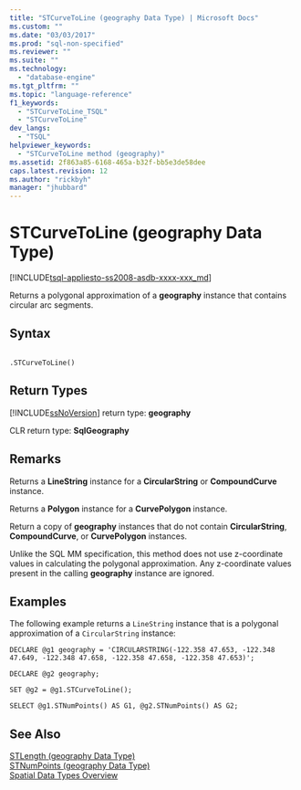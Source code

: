 ```yaml
---
title: "STCurveToLine (geography Data Type) | Microsoft Docs"
ms.custom: ""
ms.date: "03/03/2017"
ms.prod: "sql-non-specified"
ms.reviewer: ""
ms.suite: ""
ms.technology: 
  - "database-engine"
ms.tgt_pltfrm: ""
ms.topic: "language-reference"
f1_keywords: 
  - "STCurveToLine_TSQL"
  - "STCurveToLine"
dev_langs: 
  - "TSQL"
helpviewer_keywords: 
  - "STCurveToLine method (geography)"
ms.assetid: 2f863a85-6168-465a-b32f-bb5e3de58dee
caps.latest.revision: 12
ms.author: "rickbyh"
manager: "jhubbard"
---
```

# STCurveToLine (geography Data Type)
[!INCLUDE[tsql-appliesto-ss2008-asdb-xxxx-xxx_md](../../../relational-databases/import-export/includes/tsql-appliesto-ss2008-asdb-xxxx-xxx-md.md)]

  Returns a polygonal approximation of a **geography** instance that contains circular arc segments.  
  
## Syntax  
  
```  
  
.STCurveToLine()  
```  
  
## Return Types  
 [!INCLUDE[ssNoVersion](../../../advanced-analytics/r-services/includes/ssnoversion-md.md)] return type: **geography**  
  
 CLR return type: **SqlGeography**  
  
## Remarks  
 Returns a **LineString** instance for a **CircularString** or **CompoundCurve** instance.  
  
 Returns a **Polygon** instance for a **CurvePolygon** instance.  
  
 Return a copy of **geography** instances that do not contain **CircularString**, **CompoundCurve**, or **CurvePolygon** instances.  
  
 Unlike the SQL MM specification, this method does not use z-coordinate values in calculating the polygonal approximation. Any z-coordinate values present in the calling **geography** instance are ignored.  
  
## Examples  
 The following example returns a `LineString` instance that is a polygonal approximation of a `CircularString` instance:  
  
 `DECLARE @g1 geography = 'CIRCULARSTRING(-122.358 47.653, -122.348 47.649, -122.348 47.658, -122.358 47.658, -122.358 47.653)';`  
  
 `DECLARE @g2 geography;`  
  
 `SET @g2 = @g1.STCurveToLine();`  
  
 `SELECT @g1.STNumPoints() AS G1, @g2.STNumPoints() AS G2;`  
  
## See Also  
 [STLength &#40;geography Data Type&#41;](../../../t-sql/spatial/geography/stlength-geography-data-type.md)   
 [STNumPoints &#40;geography Data Type&#41;](../../../t-sql/spatial/geography/stnumpoints-geography-data-type.md)   
 [Spatial Data Types Overview](../../../relational-databases/spatial/spatial-data-types-overview.md)  
  
  